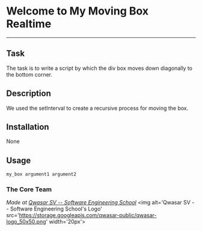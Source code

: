 # Welcome to My Moving Box Realtime
***

## Task
The task is to write a script by which the div box moves down diagonally to the bottom corner.
## Description
We used the setInterval to create a recursive process for moving the box.
## Installation
None
## Usage
```
my_box argument1 argument2
```

### The Core Team


<span><i>Made at <a href='https://qwasar.io'>Qwasar SV -- Software Engineering School</a></i></span>
<span><img alt='Qwasar SV -- Software Engineering School's Logo' src='https://storage.googleapis.com/qwasar-public/qwasar-logo_50x50.png' width='20px'></span>
